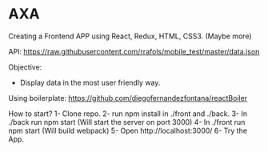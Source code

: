 # AXA

Creating a Frontend APP using React, Redux, HTML, CSS3. (Maybe more)

API: https://raw.githubusercontent.com/rrafols/mobile_test/master/data.json

Objective:

- Display data in the most user friendly way.

Using boilerplate: https://github.com/diegofernandezfontana/reactBoiler

How to start?
1- Clone repo.
2- run npm install in ./front and ./back.
3- In ./back run npm start (Will start the server on port 3000)
4- In ./front run npm start (Will build webpack)
5- Open http://localhost:3000/ 
6- Try the App.